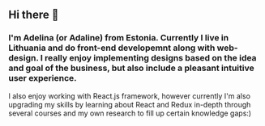 ## Hi there 👋

### I'm Adelina (or Adaline) from Estonia. Currently I live in Lithuania and do front-end developemnt along with web-design. I really enjoy implementing designs based on the idea and goal of the business, but also include a pleasant intuitive user experience.
I also enjoy working with React.js framework, however currently I'm also upgrading my skills by learning about React and Redux in-depth through several courses and my own research to fill up certain knowledge gaps:)






 


<!--
**adelinetr/adelinetr** is a ✨ _special_ ✨ repository because its `README.md` (this file) appears on your GitHub profile.

Here are some ideas to get you started:

- 🔭 I’m currently working on ...
- 🌱 I’m currently learning ...
- 👯 I’m looking to collaborate on ...
- 🤔 I’m looking for help with ...
- 💬 Ask me about ...
- 📫 How to reach me: ...
- 😄 Pronouns: ...
- ⚡ Fun fact: ...
-->
